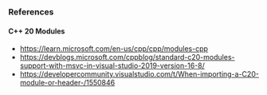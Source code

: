 
### References

#### C++ 20 Modules

- https://learn.microsoft.com/en-us/cpp/cpp/modules-cpp
- https://devblogs.microsoft.com/cppblog/standard-c20-modules-support-with-msvc-in-visual-studio-2019-version-16-8/
- https://developercommunity.visualstudio.com/t/When-importing-a-C20-module-or-header-/1550846
